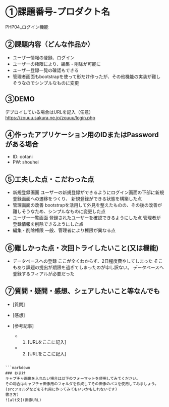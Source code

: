 # ①課題番号-プロダクト名

PHP04_ログイン機能

## ②課題内容（どんな作品か）

- ユーザー情報の登録、ログイン
- ユーザーの権限により、編集・削除が可能に
- ユーザー登録一覧の確認もできる
- 管理者画面もbootstrapを使って形だけ作ったが、その他機能の実装が難しそうなのでシンプルなものに変更

## ③DEMO

デプロイしている場合はURLを記入（任意）
https://zouuu.sakura.ne.jp/zouuu/login.php

## ④作ったアプリケーション用のIDまたはPasswordがある場合

- ID: ootani
- PW: shouhei

## ⑤工夫した点・こだわった点

- 新規登録画面
  ユーザーの新規登録ができるようにログイン画面の下部に新規登録画面への遷移をつくり、
  新規登録ができる状態を構築した点
- 管理画面の改善
  bootstrapを活用して外見を整えたものの、その後の改善が難しそうなため、シンプルなものに変更した点
- ユーザー一覧画面
  登録されたユーザーを確認できるようにした点
  管理者が登録情報を削除できるようにした点
- 編集・削除権限
  一般、管理者により権限が異なる点
  

## ⑥難しかった点・次回トライしたいこと(又は機能)

- データベースへの登録
  ここが全くわからず、2日程度費やしてしまった
  そこもあり課題の提出が期限を過ぎてしまったのが申し訳ない。
  データベースへ登録するフィアルが必要だった
  

## ⑦質問・疑問・感想、シェアしたいこと等なんでも

- [質問]
- [感想]
  
- [参考記事]
  - 1. [URLをここに記入]
  - 2. [URLをここに記入]
```

```markdown
### おまけ
キャプチャ画像を入れたい場合は以下のフォーマットを使用してみてください。
その場合はキャプチャ画像用のフォルダを作成してその画像のパスを使用してみましょう。
(srcフォルダなどをそれ用に作ってみてもいいかもしれないです)
書き方)
![alt文](画像URL)

